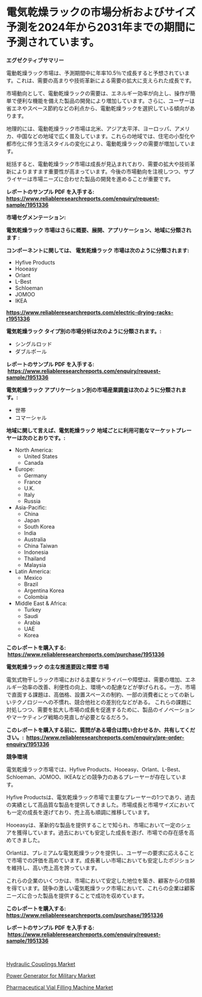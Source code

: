 <p><h1>電気乾燥ラックの市場分析およびサイズ予測を2024年から2031年までの期間に予測されています。</h1></p><p><strong>エグゼクティブサマリー</strong></p>
<p><p>電動乾燥ラック市場は、予測期間中に年率10.5％で成長すると予想されています。これは、需要の高まりや技術革新による需要の拡大に支えられた成長です。</p><p>市場動向として、電動乾燥ラックの需要は、エネルギー効率が向上し、操作が簡単で便利な機能を備えた製品の開発により増加しています。さらに、ユーザーは省エネやスペース節約などの利点から、電動乾燥ラックを選択している傾向があります。</p><p>地理的には、電動乾燥ラック市場は北米、アジア太平洋、ヨーロッパ、アメリカ、中国などの地域で広く普及しています。これらの地域では、住宅の小型化や都市化に伴う生活スタイルの変化により、電動乾燥ラックの需要が増加しています。</p><p>総括すると、電動乾燥ラック市場は成長が見込まれており、需要の拡大や技術革新によりますます重要性が高まっています。今後の市場動向を注視しつつ、サプライヤーは市場ニーズに合わせた製品の開発を進めることが重要です。</p></p>
<p><strong>レポートのサンプル PDF を入手する: <a href="https://www.reliableresearchreports.com/enquiry/request-sample/1951336">https://www.reliableresearchreports.com/enquiry/request-sample/1951336</a></strong></p>
<p><strong>市場セグメンテーション:</strong></p>
<p><strong> 電気乾燥ラック 市場はさらに概要、展開、アプリケーション、地域に分類されます :</strong></p>
<p><strong>コンポーネントに関しては、 電気乾燥ラック 市場は次のように分類されます: &nbsp;</strong></p>
<p><ul><li>Hyfive Products</li><li>Hooeasy</li><li>Orlant</li><li>L-Best</li><li>Schloeman</li><li>JOMOO</li><li>IKEA</li></ul></p>
<p><strong><a href="https://www.reliableresearchreports.com/electric-drying-racks-r1951336">https://www.reliableresearchreports.com/electric-drying-racks-r1951336</a></strong></p>
<p><strong> 電気乾燥ラック タイプ別の市場分析は次のように分類されます。:</strong></p>
<p><ul><li>シングルロッド</li><li>ダブルポール</li></ul></p>
<p><strong>レポートのサンプル PDF を入手する: &nbsp;<a href="https://www.reliableresearchreports.com/enquiry/request-sample/1951336">https://www.reliableresearchreports.com/enquiry/request-sample/1951336</a></strong></p>
<p><strong> 電気乾燥ラック アプリケーション別の市場産業調査は次のように分類されます。:</strong></p>
<p><ul><li>世帯</li><li>コマーシャル</li></ul></p>
<p><strong>地域に関して言えば、電気乾燥ラック 地域ごとに利用可能なマーケットプレーヤーは次のとおりです。:</strong></p>
<p><ul>
    <li>
        North America:
        <ul>
            <li>United States</li>
            <li>Canada</li>
        </ul>
    </li>
    <li>
        Europe:
        <ul>
            <li>Germany</li>
            <li>France</li>
            <li>U.K.</li>
            <li>Italy</li>
            <li>Russia</li>
        </ul>
    </li>
    <li>
        Asia-Pacific:
        <ul>
            <li>China</li>
            <li>Japan</li>
            <li>South Korea</li>
            <li>India</li>
            <li>Australia</li>
            <li>China Taiwan</li>
            <li>Indonesia</li>
            <li>Thailand</li>
            <li>Malaysia</li>
        </ul>
    </li>
    <li>
        Latin America:
        <ul>
            <li>Mexico</li>
            <li>Brazil</li>
            <li>Argentina Korea</li>
            <li>Colombia</li>
        </ul>
    </li>
    <li>
        Middle East & Africa:
        <ul>
            <li>Turkey</li>
            <li>Saudi</li>
            <li>Arabia</li>
            <li>UAE</li>
            <li>Korea</li>
        </ul>
    </li>
    </ul></p>
<p><strong>このレポートを購入する: &nbsp;<a href="https://www.reliableresearchreports.com/purchase/1951336">https://www.reliableresearchreports.com/purchase/1951336</a></strong></p>
<p><strong>電気乾燥ラック の主な推進要因と障壁 市場</strong></p>
<p><p>電気式物干しラック市場における主要なドライバーや障壁は、需要の増加、エネルギー効率の改善、利便性の向上、環境への配慮などが挙げられる。一方、市場で直面する課題は、高価格、設置スペースの制約、一部の消費者にとっての新しいテクノロジーへの不慣れ、競合他社との差別化などがある。 これらの課題に対処しつつ、需要を拡大し市場の成長を促進するために、製品のイノベーションやマーケティング戦略の見直しが必要となるだろう。</p></p>
<p><strong>このレポートを購入する前に、質問がある場合は問い合わせるか、共有してください。:&nbsp; <a href="https://www.reliableresearchreports.com/enquiry/pre-order-enquiry/1951336">https://www.reliableresearchreports.com/enquiry/pre-order-enquiry/1951336</a></strong></p>
<p><strong>競争環境</strong></p>
<p><p>電気乾燥ラック市場では、Hyfive Products、Hooeasy、Orlant、L-Best、Schloeman、JOMOO、IKEAなどの競争力のあるプレーヤーが存在しています。</p><p>Hyfive Productsは、電気乾燥ラック市場で主要なプレーヤーの1つであり、過去の実績として高品質な製品を提供してきました。市場成長と市場サイズにおいても一定の成長を遂げており、売上高も順調に推移しています。</p><p>Hooeasyは、革新的な製品を提供することで知られ、市場において一定のシェアを獲得しています。過去においても安定した成長を遂げ、市場での存在感を高めてきました。</p><p>Orlantは、プレミアムな電気乾燥ラックを提供し、ユーザーの要求に応えることで市場での評価を高めています。成長著しい市場においても安定したポジションを維持し、高い売上高を誇っています。</p><p>これらの企業のいくつかは、市場において安定した地位を築き、顧客からの信頼を得ています。競争の激しい電気乾燥ラック市場において、これらの企業は顧客ニーズに合った製品を提供することで成功を収めています。</p></p>
<p><strong>このレポートを購入する: &nbsp; <a href="https://www.reliableresearchreports.com/purchase/1951336">https://www.reliableresearchreports.com/purchase/1951336</a></strong></p>
<p><strong>レポートのサンプル PDF を入手する: &nbsp;<a href="https://www.reliableresearchreports.com/enquiry/request-sample/1951336">https://www.reliableresearchreports.com/enquiry/request-sample/1951336</a></strong><strong></strong></p>
<p>&nbsp;</p>
<p><p><a href="https://github.com/nathandecarvalho/Market-Research-Report-List-2/blob/main/hydraulic-couplings-market.md">Hydraulic Couplings Market</a></p><p><a href="https://github.com/kufem1/Market-Research-Report-List-2/blob/main/power-generator-for-military-market.md">Power Generator for Military Market</a></p><p><a href="https://github.com/kosella/Market-Research-Report-List-2/blob/main/pharmaceutical-vial-filling-machine-market.md">Pharmaceutical Vial Filling Machine Market</a></p></p>